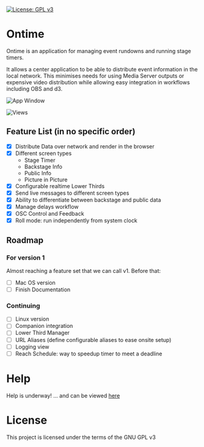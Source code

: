 [![License: GPL v3](https://img.shields.io/badge/License-GPLv3-green.svg)](https://www.gnu.org/licenses/gpl-3.0)

# Ontime
Ontime is an application for managing event rundowns and running stage timers.

It allows a center application to be able to distribute event information in the local network. This minimises needs for using Media Server outputs or expensive video distribution while allowing easy integration in workflows including OBS and d3.

![App Window](https://github.com/cpvalente/ontime/blob/master/01_app.png)

![Views](https://github.com/cpvalente/ontime/blob/master/02_screentypes.png)
## Feature List (in no specific order)
- [x] Distribute Data over network and render in the browser
- [x] Different screen types
  - Stage Timer
  - Backstage Info
  - Public Info
  - Picture in Picture
- [x] Configurable realtime Lower Thirds
- [x] Send live messages to different screen types
- [x] Ability to differentiate between backstage and public data
- [x] Manage delays workflow
- [x] OSC Control and Feedback
- [x] Roll mode: run independently from system clock

## Roadmap
### For version 1
Almost reaching a feature set that we can call v1. Before that:
- [ ] Mac OS version
- [ ] Finish Documentation
### Continuing
- [ ] Linux version
- [ ] Companion integration
- [ ] Lower Third Manager
- [ ] URL Aliases (define configurable aliases to ease onsite setup)
- [ ] Logging view
- [ ] Reach Schedule: way to speedup timer to meet a deadline

# Help
Help is underway! ... and can be viewed [here](https://cpvalente.gitbook.io/ontime/)

# License
This project is licensed under the terms of the GNU GPL v3
